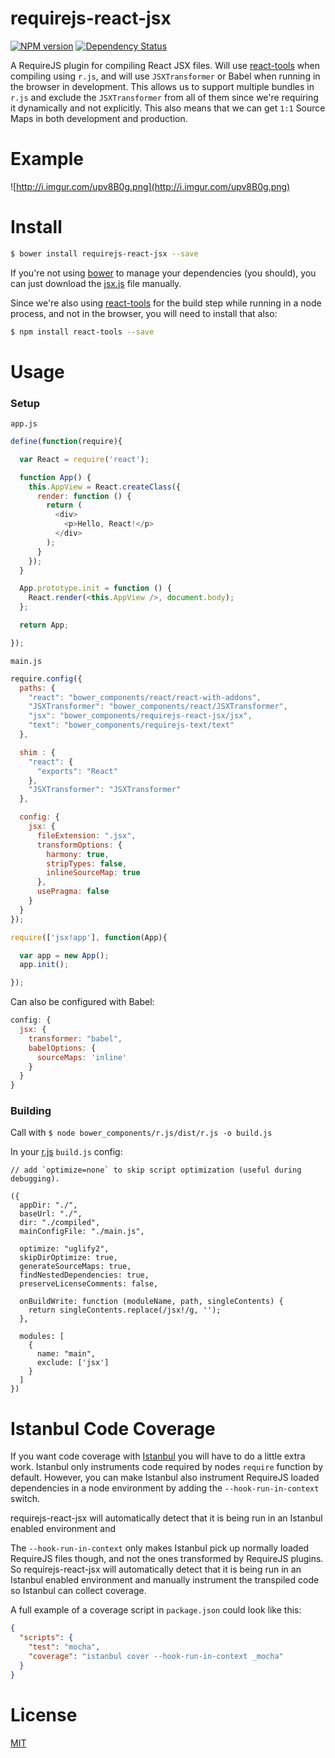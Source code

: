 # requirejs-react-jsx

[![NPM version](https://badge.fury.io/js/requirejs-react-jsx.svg)](http://badge.fury.io/js/requirejs-react-jsx)
[![Dependency Status](http://img.shields.io/gemnasium/podio/requirejs-react-jsx.svg?style=flat-square)](https://gemnasium.com/podio/requirejs-react-jsx)

A RequireJS plugin for compiling React JSX files. Will use [react-tools](https://www.npmjs.org/package/react-tools) when compiling using `r.js`, and will use `JSXTransformer` or Babel when running in the browser in development. This allows us to support multiple bundles in `r.js` and exclude the `JSXTransformer` from all of them since we're requiring it dynamically and not explicitly. This also means that we can get `1:1` Source Maps in both development and production.

# Example

![http://i.imgur.com/upv8B0g.png](http://i.imgur.com/upv8B0g.png)

# Install

```sh
$ bower install requirejs-react-jsx --save
```

If you're not using [bower](http://bower.io/search/) to manage your dependencies (you should), you can just download the [jsx.js](jsx.js) file manually.

Since we're also using [react-tools](https://www.npmjs.org/package/react-tools) for the build step while running in a node process, and not in the browser, you will need to install that also:

```sh
$ npm install react-tools --save
 ```

# Usage

### Setup

`app.js`

```js
define(function(require){

  var React = require('react');

  function App() {
    this.AppView = React.createClass({
      render: function () {
        return (
          <div>
            <p>Hello, React!</p>
          </div>
        );
      }
    });
  }

  App.prototype.init = function () {
    React.render(<this.AppView />, document.body);
  };

  return App;

});
```

`main.js`

```js
require.config({
  paths: {
    "react": "bower_components/react/react-with-addons",
    "JSXTransformer": "bower_components/react/JSXTransformer",
    "jsx": "bower_components/requirejs-react-jsx/jsx",
    "text": "bower_components/requirejs-text/text"
  },

  shim : {
    "react": {
      "exports": "React"
    },
    "JSXTransformer": "JSXTransformer"
  },

  config: {
    jsx: {
      fileExtension: ".jsx",
      transformOptions: {
        harmony: true,
        stripTypes: false,
        inlineSourceMap: true
      },
      usePragma: false
    }
  }
});

require(['jsx!app'], function(App){

  var app = new App();
  app.init();

});
```

Can also be configured with Babel:
```javascript
config: {
  jsx: {
    transformer: "babel",
    babelOptions: {
      sourceMaps: 'inline'
    }
  }
}
```

### Building

Call with `$ node bower_components/r.js/dist/r.js -o build.js`

In your [r.js](https://github.com/jrburke/r.js/) `build.js` config:

```
// add `optimize=none` to skip script optimization (useful during debugging).

({
  appDir: "./",
  baseUrl: "./",
  dir: "./compiled",
  mainConfigFile: "./main.js",

  optimize: "uglify2",
  skipDirOptimize: true,
  generateSourceMaps: true,
  findNestedDependencies: true,
  preserveLicenseComments: false,

  onBuildWrite: function (moduleName, path, singleContents) {
    return singleContents.replace(/jsx!/g, '');
  },

  modules: [
    {
      name: "main",
      exclude: ['jsx']
    }
  ]
})
```

# Istanbul Code Coverage

If you want code coverage with [Istanbul](https://github.com/gotwarlost/istanbul) you will have to do a little extra work. Istanbul only instruments code required by nodes `require` function by default. However, you can make Istanbul also instrument RequireJS loaded dependencies in a node environment by adding the `--hook-run-in-context` switch.

requirejs-react-jsx will automatically detect that it is being run in an Istanbul enabled environment and

The `--hook-run-in-context` only makes Istanbul pick up normally loaded RequireJS files though, and not the ones transformed by RequireJS plugins. So requirejs-react-jsx will automatically detect that it is being run in an Istanbul enabled environment and manually instrument the transpiled code so Istanbul can collect coverage.

A full example of a coverage script in `package.json` could look like this:

```json
{
  "scripts": {
    "test": "mocha",
    "coverage": "istanbul cover --hook-run-in-context _mocha"
  }
}
```

# License

[MIT](LICENSE)
